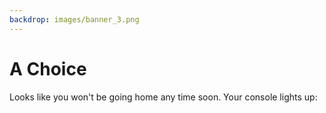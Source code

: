 ```yaml
---
backdrop: images/banner_3.png
---
```


# A Choice

Looks like you won't be going home any time soon. Your console lights up:

<Page url="/rocket/ja/soho" instructions="" action="Press the red button" condition="none" />

<Page url="/rocket/ja/rosetta" instructions="" action="Flip the blue switch" condition="none" />

<Page url="/rocket/ja/magnet" instructions="" action="Pull the handle" condition="none" />

<Page url="/rocket/ja/cluster" instructions="" action="Twist the gold knob" condition="none" />



